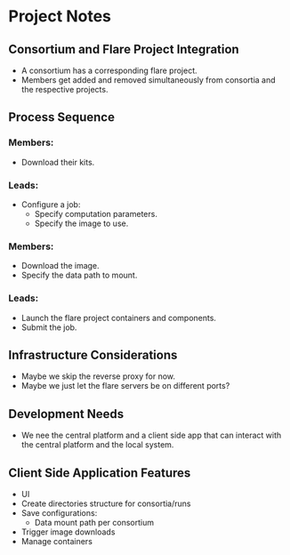 # Project Notes

## Consortium and Flare Project Integration
- A consortium has a corresponding flare project.
- Members get added and removed simultaneously from consortia and the respective projects.

## Process Sequence

### Members:
- Download their kits.

### Leads:
- Configure a job:
  - Specify computation parameters.
  - Specify the image to use.

### Members:
- Download the image.
- Specify the data path to mount.

### Leads:
- Launch the flare project containers and components.
- Submit the job.

## Infrastructure Considerations
- Maybe we skip the reverse proxy for now.
- Maybe we just let the flare servers be on different ports?

## Development Needs
- We nee the central platform and a client side app that can interact with the central platform and the local system.

## Client Side Application Features
- UI
- Create directories structure for consortia/runs
- Save configurations:
  - Data mount path per consortium
- Trigger image downloads
- Manage containers
